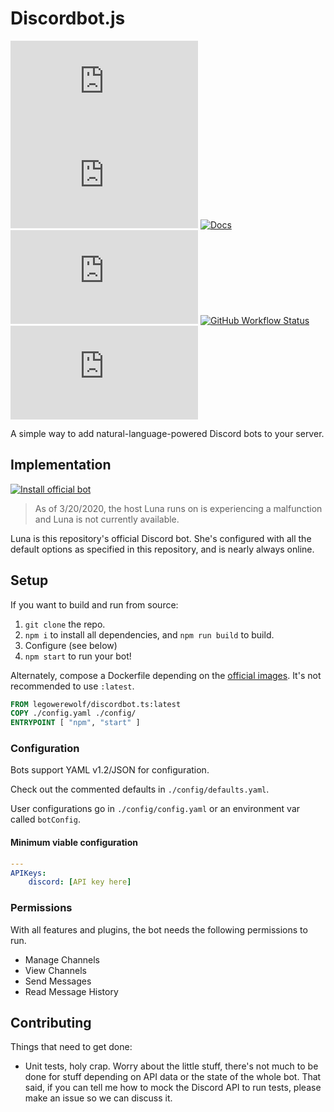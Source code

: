 # Discordbot.js

![GitHub package.json version](https://img.shields.io/github/package-json/v/legowerewolf/discordbot.ts) ![License](https://img.shields.io/github/license/legowerewolf/discordbot.ts)
[![Docs](https://img.shields.io/badge/docs-Typedoc-purple)](https://legowerewolf.github.io/discordbot.ts/)
[![David - Dependency Checking](https://img.shields.io/david/legowerewolf/discordbot.ts?label=npm%20dependencies)](https://david-dm.org/legowerewolf/discordbot.ts)
[![GitHub Workflow Status](https://img.shields.io/github/workflow/status/legowerewolf/discordbot.ts/Testing?label=testing)](https://github.com/legowerewolf/discordbot.ts/actions?query=workflow%3ATesting)
[![Docker Cloud - Container Build Status](https://img.shields.io/docker/cloud/build/legowerewolf/discordbot.ts)](https://hub.docker.com/r/legowerewolf/discordbot.ts)

A simple way to add natural-language-powered Discord bots to your server.

## Implementation

[![Install official bot](https://img.shields.io/badge/Luna-install-7289DA)](https://discordapp.com/api/oauth2/authorize?client_id=461740393353183253&permissions=68624&scope=bot)

> As of 3/20/2020, the host Luna runs on is experiencing a malfunction and Luna is not currently available.

Luna is this repository's official Discord bot. She's configured with all the default options as specified in this repository, and is nearly always online.

## Setup

If you want to build and run from source:

1. `git clone` the repo.
1. `npm i` to install all dependencies, and `npm run build` to build.
1. Configure (see below)
1. `npm start` to run your bot!

Alternately, compose a Dockerfile depending on the [official images](https://hub.docker.com/r/legowerewolf/discordbot.ts). It's not recommended to use `:latest`.

```dockerfile
FROM legowerewolf/discordbot.ts:latest
COPY ./config.yaml ./config/
ENTRYPOINT [ "npm", "start" ]
```

### Configuration

Bots support YAML v1.2/JSON for configuration.

Check out the commented defaults in `./config/defaults.yaml`.

User configurations go in `./config/config.yaml` or an environment var called `botConfig`.

#### Minimum viable configuration

```YAML
---
APIKeys:
    discord: [API key here]
```

### Permissions

With all features and plugins, the bot needs the following permissions to run.

-   Manage Channels
-   View Channels
-   Send Messages
-   Read Message History

## Contributing

Things that need to get done:

-   Unit tests, holy crap. Worry about the little stuff, there's not much to be done for stuff depending on API data or the state of the whole bot. That said, if you can tell me how to mock the Discord API to run tests, please make an issue
    so we can discuss it.
